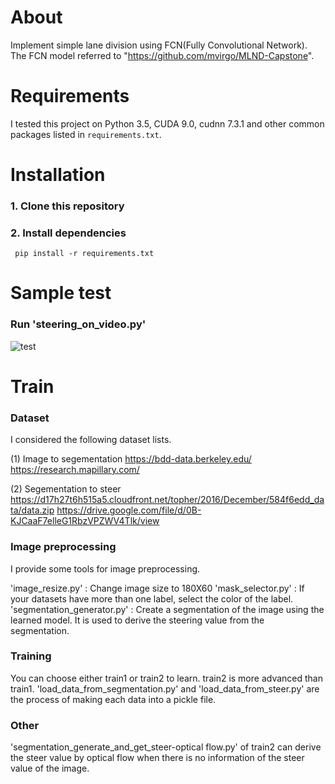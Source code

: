# About

Implement simple lane division using FCN(Fully Convolutional Network). The FCN model referred to "https://github.com/mvirgo/MLND-Capstone".

# Requirements

I tested this project on Python 3.5, CUDA 9.0, cudnn 7.3.1 and other common packages listed in `requirements.txt`.

# Installation
### 1. Clone this repository

### 2. Install dependencies 
``` pip install -r requirements.txt```

# Sample test
### Run  'steering_on_video.py'

![test](./images/test1.gif)

# Train
### Dataset

I considered the following dataset lists.

(1) Image to segementation
https://bdd-data.berkeley.edu/
https://research.mapillary.com/

(2) Segementation to steer
https://d17h27t6h515a5.cloudfront.net/topher/2016/December/584f6edd_data/data.zip
https://drive.google.com/file/d/0B-KJCaaF7elleG1RbzVPZWV4Tlk/view

### Image preprocessing

I provide some tools for image preprocessing.

'image_resize.py' : Change image size to 180X60
'mask_selector.py' : If your datasets have more than one label, select the color of the label.
'segmentation_generator.py' : Create a segmentation of the image using the learned model. It is used to derive the steering value from the segmentation.

### Training

You can choose either train1 or train2 to learn. train2 is more advanced than train1. 
'load_data_from_segmentation.py' and 'load_data_from_steer.py' are the process of making each data into a pickle file.

### Other

'segmentation_generate_and_get_steer-optical flow.py' of train2 can derive the steer value by optical flow when there is no information of the steer value of the image.
